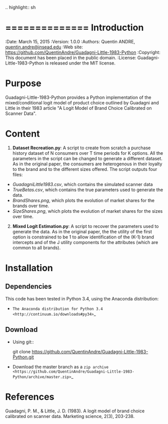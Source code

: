 
.. highlight:: sh

==============
 Introduction
==============
:Date: March 15, 2015
:Version: 1.0.0
:Authors: Quentin ANDRE, quentin.andre@insead.edu
:Web site: https://github.com/QuentinAndre/Guadagni-Little-1983-Python
:Copyright: This document has been placed in the public domain.
:License: Guadagni-Little-1983-Python is released under the MIT license.

Purpose
=======
Guadagni-Little-1983-Python provides a Python implementation of the mixed/conditional logit model of product choice
outlined by Guadagni and Little in their 1983 article "A Logit Model of Brand Choice Calibrated on Scanner Data".

Content
=======
1. **Dataset Recreation.py**: A script to create from scratch a purchase history dataset of N consumers over T time periods for K options. All the parameters in the script can be changed to generate a different dataset. As in the original paper, the consumers are heterogenous in their loyalty to the brand and to the different sizes offered. The script outputs four files:
* *GuadagniLittle1983.csv*, which contains the simulated scanner data
* *TrueBetas.csv*, which contains the true parameters used to generate the data.
* *BrandShares.png*, which plots the evolution of market shares for the brands over time.
* *SizeShares.png*, which plots the evolution of market shares for the sizes over time.

2. **Mixed Logit Estimation.py**: A script to recover the parameters used to generate the data. As in the original paper, the  the utility of the first option is constrained to be 1 to allow identification of the (K-1) brand intercepts and of the J utility components for the attributes (which are common to all brands).

Installation
============

Dependencies
------------
This code has been tested in Python 3.4, using the Anaconda distribution:
* `The Anaconda distribution for Python 3.4 <http://continuum.io/downloads#py34>`_

Download
--------

* Using git::

   git clone https://github.com/QuentinAndre/Guadagni-Little-1983-Python.git

* Download the master branch as a `zip archive
    <https://github.com/QuentinAndre/Guadagni-Little-1983-Python/archive/master.zip>`_


References
==========
Guadagni, P. M., & Little, J. D. (1983). A logit model of brand choice calibrated on scanner data. 
Marketing science, 2(3), 203-238.
